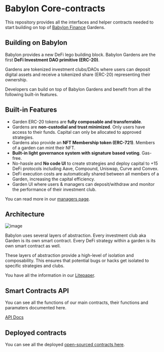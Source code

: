 # Babylon Core-contracts

This repository provides all the interfaces and helper contracts needed to start building on top of [Babylon Finance](https://babylon.finance) Gardens.

## Building on Babylon

Babylon provides a new DeFi lego building block. Babylon Gardens are the first **DeFi Investment DAO primitive (ERC-20)**.

Gardens are tokenized investment clubs/DAOs where users can deposit digital assets and receive a tokenized share (ERC-20) representing their ownership.

Developers can build on top of Babylon Gardens and benefit from all the following built-in features.

## Built-in Features

- Garden ERC-20 tokens are **fully composable and transferrable**.
- Gardens are **non-custodial and trust minimized**. Only users have access to their funds. Capital can only be allocated to approved strategies.
- Gardens also provide an **NFT Membership token (ERC-721)**. Members of a garden can mint their NFT.
- **Built-in light governance system with signature based voting**. Gas-free.
- No-hassle and **No code UI** to create strategies and deploy capital to +15 DeFi protocols including Aave, Compound, Uniswap, Curve and Convex.
- DeFi execution costs are automatically shared between all members of a Garden, increasing the capital efficiency.
- Garden UI where users & managers can deposit/withdraw and monitor the performance of their investment club.

You can read more in our [managers page](https://www.babylon.finance/managers).

## Architecture

![image](https://user-images.githubusercontent.com/541599/166601087-734a1c13-f979-4ec3-be8c-d1346e475c14.png)

Babylon uses several layers of abstraction. Every investment club aka Garden is its own smart contract. Every DeFi strategy within a garden is its own smart contract as well.

These layers of abstraction provide a high-level of isolation and composability. This ensures that potential bugs or hacks get isolated to specific strategies and clubs.

You have all the information in our [Litepaper](https://docs.babylon.finance/litepaper).

## Smart Contracts API

You can see all the functions of our main contracts, their functions and paramaters documented here.

[API Docs](https://app.gitbook.com/o/-MU9cUI94K7ldAjpGj7S/s/-MU6ZbTQOlfV8oj9cw0O/developers/smart-contract-api)

## Deployed contracts

You can see all the deployed [open-sourced contracts here](https://docs.babylon.finance/deployments).
